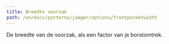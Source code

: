 ```yaml
---
title: Breedte voorzak
path: /en/docs/patterns/jaeger/options/frontpocketwidth
---
```


De breedte van de voorzak, als een factor van je borstomtrek.